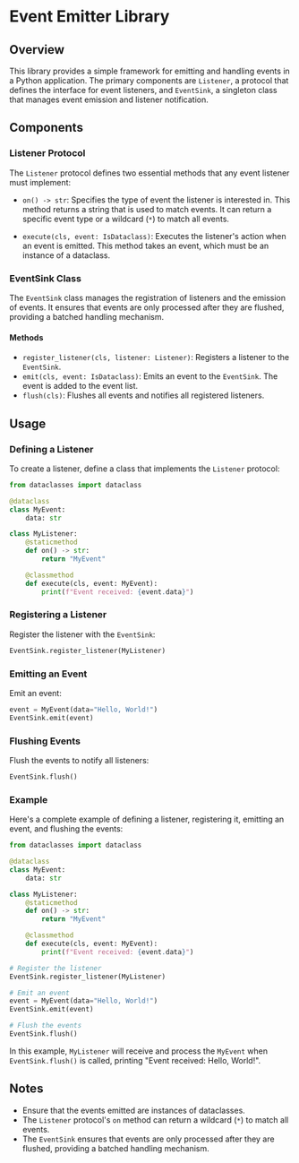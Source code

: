 # Event Emitter Library

## Overview

This library provides a simple framework for emitting and handling events in a
Python application. The primary components are `Listener`, a protocol that
defines the interface for event listeners, and `EventSink`, a singleton class
that manages event emission and listener notification.

## Components

### Listener Protocol

The `Listener` protocol defines two essential methods that any event listener
must implement:

- `on() -> str`: Specifies the type of event the listener is interested in. This
  method returns a string that is used to match events. It can return a specific
  event type or a wildcard (`*`) to match all events.

- `execute(cls, event: IsDataclass)`: Executes the listener's action when an
  event is emitted. This method takes an event, which must be an instance of a
  dataclass.

### EventSink Class

The `EventSink` class manages the registration of listeners and the emission of
events. It ensures that events are only processed after they are flushed,
providing a batched handling mechanism.

#### Methods

- `register_listener(cls, listener: Listener)`: Registers a listener to the
  `EventSink`.
- `emit(cls, event: IsDataclass)`: Emits an event to the `EventSink`. The event
  is added to the event list.
- `flush(cls)`: Flushes all events and notifies all registered listeners.

## Usage

### Defining a Listener

To create a listener, define a class that implements the `Listener` protocol:

```python
from dataclasses import dataclass

@dataclass
class MyEvent:
    data: str

class MyListener:
    @staticmethod
    def on() -> str:
        return "MyEvent"

    @classmethod
    def execute(cls, event: MyEvent):
        print(f"Event received: {event.data}")
```

### Registering a Listener

Register the listener with the `EventSink`:

```python
EventSink.register_listener(MyListener)
```

### Emitting an Event

Emit an event:

```python
event = MyEvent(data="Hello, World!")
EventSink.emit(event)
```

### Flushing Events

Flush the events to notify all listeners:

```python
EventSink.flush()
```

### Example

Here's a complete example of defining a listener, registering it, emitting an
event, and flushing the events:

```python
from dataclasses import dataclass

@dataclass
class MyEvent:
    data: str

class MyListener:
    @staticmethod
    def on() -> str:
        return "MyEvent"

    @classmethod
    def execute(cls, event: MyEvent):
        print(f"Event received: {event.data}")

# Register the listener
EventSink.register_listener(MyListener)

# Emit an event
event = MyEvent(data="Hello, World!")
EventSink.emit(event)

# Flush the events
EventSink.flush()
```

In this example, `MyListener` will receive and process the `MyEvent` when
`EventSink.flush()` is called, printing "Event received: Hello, World!".

## Notes

- Ensure that the events emitted are instances of dataclasses.
- The `Listener` protocol's `on` method can return a wildcard (`*`) to match all
  events.
- The `EventSink` ensures that events are only processed after they are flushed,
  providing a batched handling mechanism.
